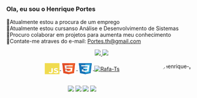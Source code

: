 ### Ola, eu sou o Henrique Portes

🔭Atualmente estou a procura de um emprego<br>
🌱Atualmente estou cursanso Análise e Desenvolvimento de Sistemas<br>
👯Procuro colaborar em projetos para aumenta meu conhecimento <br>
💬Contate-me atraves do e-mail: Portes.th@gmail.com <br>

<div align="center">
  <a href="https://github.com/Henrique-Portes">
  <img height="180em" src="https://github-readme-stats.vercel.app/api?username=Henrique-Portes&show_icons=true&theme=dracula&include_all_commits=true&count_private=true"/>
  <img height="180em" src="https://github-readme-stats.vercel.app/api/top-langs/?username=Henrique-Portes&layout=compact&langs_count=7&theme=dracula"/a
</div>
<div style="display: inline_block"><br>
  <img align="center" alt="Rafa-Js" height="30" width="40" src="https://raw.githubusercontent.com/devicons/devicon/master/icons/javascript/javascript-plain.svg">
  <img align="center" alt="Rafa-HTML" height="30" width="40" src="https://raw.githubusercontent.com/devicons/devicon/master/icons/html5/html5-original.svg">
  <img align="center" alt="Rafa-CSS" height="30" width="40" src="https://raw.githubusercontent.com/devicons/devicon/master/icons/css3/css3-original.svg">
   <img align="center" alt="Rafa-Ts" height="30" width="40" src="https://cdn-icons-png.flaticon.com/512/1183/1183669.png">
  <img align="right" alt="Henrique-pic" height="150" style="border-radius:50px;"            src="https://media.licdn.com/dms/image/D4D35AQEDYl8rf4ar6A/profile-framedphoto-shrink_200_200/0/1671125280529?e=1671739200&v=beta&t=aGkYJviUoYAxewc-uHRZ44b5_kEg7214SPactLym4-Q">
</div>
  
  ##
 
<div> 
  <a href="https://www.youtube.com/channel/UC1C7-1vw982kRyxzcbOzIjA" target="_blank"><img src="https://img.shields.io/badge/YouTube-FF0000?style=for-the-badge&logo=youtube&logoColor=white" target="_blank"></a>
 	<a href="https://www.twitch.tv/portesr6" target="_blank"><img src="https://img.shields.io/badge/Twitch-9146FF?style=for-the-badge&logo=twitch&logoColor=white" target="_blank"></a>
  <a href = "mailto:portes.th@gmail.com"><img src="https://img.shields.io/badge/-Gmail-%23333?style=for-the-badge&logo=gmail&logoColor=white" target="_blank"></a>
  <a href="https://www.linkedin.com/in/henrique-portes-852b0515b/" target="_blank"><img src="https://img.shields.io/badge/-LinkedIn-%230077B5?style=for-the-badge&logo=linkedin&logoColor=white" target="_blank"></a> 
 
</div>
